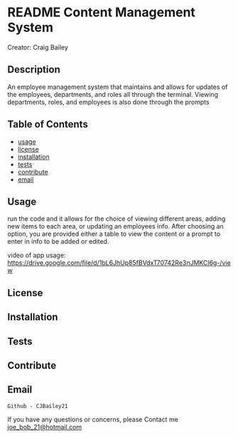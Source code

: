 # README Content Management System

  Creator: Craig Bailey

  ## Description

  An employee management system that maintains and allows for updates of the employees, departments, and roles all through the terminal. Viewing departments, roles, and employees is also done through the prompts

  ## Table of Contents

  - [usage](#usage)
  - [license](#license)
  - [installation](#installation)
  - [tests](#tests)
  - [contribute](#contribute)
  - [email](#email)

  ## Usage

  run the code and it allows for the choice of viewing different areas, adding new items to each area, or updating an employees info. After choosing an option, you are provided either a table to view the content or a prompt to enter in info to be added or edited.

  video of app usage: https://drive.google.com/file/d/1bL6JhUp85fBVdxT70742Re3nJMKCl6g-/view

  ## License



  ## Installation

  

  ## Tests

  

  ## Contribute

  

  ## Email
    Github - CJBailey21
  If you have any questions or concerns, please Contact me joe_bob_21@hotmail.com
